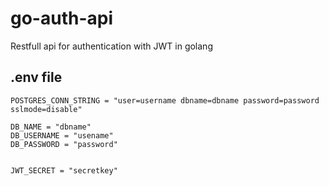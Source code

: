 # go-auth-api
Restfull api for authentication with JWT in golang


## .env file
```
POSTGRES_CONN_STRING = "user=username dbname=dbname password=password sslmode=disable"

DB_NAME = "dbname"
DB_USERNAME = "usename"
DB_PASSWORD = "password"


JWT_SECRET = "secretkey"
```